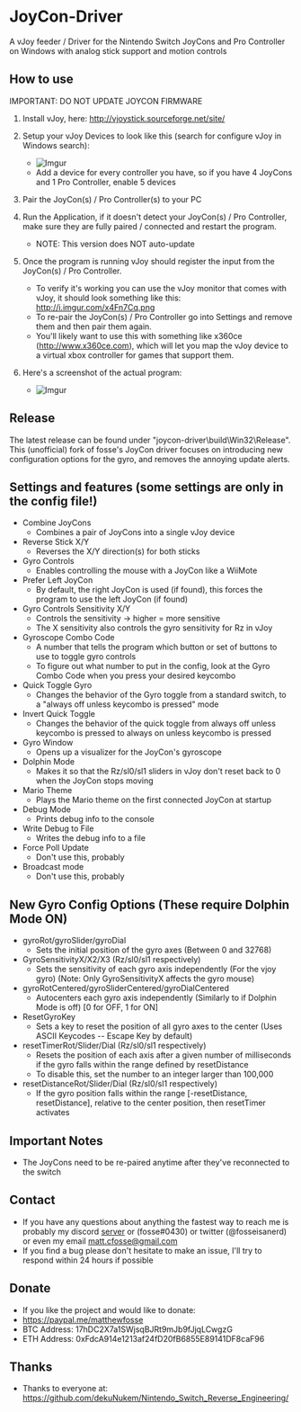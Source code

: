 # JoyCon-Driver
A vJoy feeder / Driver for the Nintendo Switch JoyCons and Pro Controller on Windows with analog stick support and motion controls

## How to use
IMPORTANT: DO NOT UPDATE JOYCON FIRMWARE

1. Install vJoy, here: http://vjoystick.sourceforge.net/site/

2. Setup your vJoy Devices to look like this (search for configure vJoy in Windows search):
    * ![Imgur](http://i.imgur.com/nXQDFPK.png)
    * Add a device for every controller you have, so if you have 4 JoyCons and 1 Pro Controller, enable 5 devices

3. Pair the JoyCon(s) / Pro Controller(s) to your PC

4. Run the Application, if it doesn't detect your JoyCon(s) / Pro Controller, make sure they are fully paired / connected and restart the program.
	* NOTE: This version does NOT auto-update

5. Once the program is running vJoy should register the input from the JoyCon(s) / Pro Controller.
    * To verify it's working you can use the vJoy monitor that comes with vJoy, it should look something like this: http://i.imgur.com/x4Fn7Cq.png
    * To re-pair the JoyCon(s) / Pro Controller go into Settings and remove them and then pair them again.
    * You'll likely want to use this with something like x360ce (http://www.x360ce.com), which will let you map the vJoy device to a virtual xbox controller for games that support them.

6. Here's a screenshot of the actual program:
	* ![Imgur](https://i.imgur.com/ihK9WNf.png)

## Release
The latest release can be found under "joycon-driver\build\Win32\Release".
This (unofficial) fork of fosse's JoyCon driver focuses on introducing new configuration options for the gyro, and removes the annoying update alerts.

## Settings and features (some settings are only in the config file!)
* Combine JoyCons
	* Combines a pair of JoyCons into a single vJoy device
* Reverse Stick X/Y
	* Reverses the X/Y direction(s) for both sticks
* Gyro Controls
	* Enables controlling the mouse with a JoyCon like a WiiMote
* Prefer Left JoyCon
	* By default, the right JoyCon is used (if found), this forces the program to use the left JoyCon (if found)
* Gyro Controls Sensitivity X/Y
	* Controls the sensitivity -> higher = more sensitive
	* The X sensitivity also controls the gyro sensitivity for Rz in vJoy
* Gyroscope Combo Code
	* A number that tells the program which button or set of buttons to use to toggle gyro controls
	* To figure out what number to put in the config, look at the Gyro Combo Code when you press your desired keycombo
* Quick Toggle Gyro
	* Changes the behavior of the Gyro toggle from a standard switch, to a "always off unless keycombo is pressed" mode
* Invert Quick Toggle
	* Changes the behavior of the quick toggle from always off unless keycombo is pressed to always on unless keycombo is pressed
* Gyro Window
	* Opens up a visualizer for the JoyCon's gyroscope
* Dolphin Mode
	* Makes it so that the Rz/sl0/sl1 sliders in vJoy don't reset back to 0 when the JoyCon stops moving
* Mario Theme
	* Plays the Mario theme on the first connected JoyCon at startup
* Debug Mode
	* Prints debug info to the console
* Write Debug to File
	* Writes the debug info to a file
* Force Poll Update
	* Don't use this, probably
* Broadcast mode
	* Don't use this, probably

## New Gyro Config Options (These require Dolphin Mode ON)
* gyroRot/gyroSlider/gyroDial
	* Sets the initial position of the gyro axes (Between 0 and 32768)
* GyroSensitivityX/X2/X3 (Rz/sl0/sl1 respectively)
	* Sets the sensitivity of each gyro axis independently (For the vjoy gyro) (Note: Only GyroSensitivityX affects the gyro mouse)
* gyroRotCentered/gyroSliderCentered/gyroDialCentered
	* Autocenters each gyro axis independently (Similarly to if Dolphin Mode is off) [0 for OFF, 1 for ON]
* ResetGyroKey
	* Sets a key to reset the position of all gyro axes to the center (Uses ASCII Keycodes -- Escape Key by default)
* resetTimerRot/Slider/Dial (Rz/sl0/sl1 respectively)
	* Resets the position of each axis after a given number of milliseconds if the gyro falls within the range defined by resetDistance
	* To disable this, set the number to an integer larger than 100,000
* resetDistanceRot/Slider/Dial (Rz/sl0/sl1 respectively)
	* If the gyro position falls within the range [-resetDistance, resetDistance], relative to the center position, then resetTimer activates

## Important Notes
* The JoyCons need to be re-paired anytime after they've reconnected to the switch

## Contact
* If you have any questions about anything the fastest way to reach me is probably my discord [server](https://discord.gg/jmcfdeS) or (fosse#0430) or twitter (@fosseisanerd) or even my email matt.cfosse@gmail.com
* If you find a bug please don't hesitate to make an issue, I'll try to respond within 24 hours if possible

## Donate
* If you like the project and would like to donate:
* https://paypal.me/matthewfosse
* BTC Address: 17hDC2X7a1SWjsqBJRt9mJb9fJjqLCwgzG
* ETH Address: 0xFdcA914e1213af24fD20fB6855E89141DF8caF96

## Thanks
* Thanks to everyone at: https://github.com/dekuNukem/Nintendo_Switch_Reverse_Engineering/
